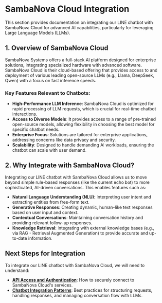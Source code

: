 # SambaNova Cloud Integration

This section provides documentation on integrating our LINE chatbot with SambaNova Cloud for advanced AI capabilities, particularly for leveraging Large Language Models (LLMs).

## 1. Overview of SambaNova Cloud

SambaNova Systems offers a full-stack AI platform designed for enterprise solutions, integrating specialized hardware with advanced software. SambaNova Cloud is their cloud-based offering that provides access to and deployment of various leading open-source LLMs (e.g., Llama, DeepSeek, Qwen) with a focus on fast inference speeds.

### Key Features Relevant to Chatbots:

- **High-Performance LLM Inference**: SambaNova Cloud is optimized for rapid processing of LLM requests, which is crucial for real-time chatbot interactions.
- **Access to Diverse Models**: It provides access to a range of pre-trained open-source models, allowing flexibility in choosing the best model for specific chatbot needs.
- **Enterprise Focus**: Solutions are tailored for enterprise applications, addressing concerns like data privacy and security.
- **Scalability**: Designed to handle demanding AI workloads, ensuring the chatbot can scale with user demand.

## 2. Why Integrate with SambaNova Cloud?

Integrating our LINE chatbot with SambaNova Cloud allows us to move beyond simple rule-based responses (like the current echo bot) to more sophisticated, AI-driven conversations. This enables features such as:

- **Natural Language Understanding (NLU)**: Interpreting user intent and extracting entities from free-form text.
- **Generative Responses**: Creating dynamic, human-like text responses based on user input and context.
- **Contextual Conversations**: Maintaining conversation history and providing relevant follow-up responses.
- **Knowledge Retrieval**: Integrating with external knowledge bases (e.g., via RAG - Retrieval Augmented Generation) to provide accurate and up-to-date information.

## Next Steps for Integration

To integrate our LINE chatbot with SambaNova Cloud, we will need to understand:

- [**API Access and Authentication**](./api_access.md): How to securely connect to SambaNova Cloud's services.
- [**Chatbot Integration Patterns**](./chatbot_integration.md): Best practices for structuring requests, handling responses, and managing conversation flow with LLMs.
